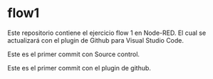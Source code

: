 # flow1
Este repositorio contiene el ejercicio flow 1 en Node-RED. El cual se actualizará con el plugin de Github para Visual Studio Code.

Este es el primer commit con Source control.

Este es el primer commit con el plugin de github.

